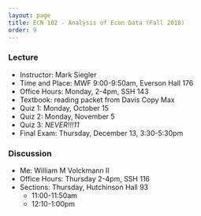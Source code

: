 ```yaml
---
layout: page
title: ECN 102 - Analysis of Econ Data (Fall 2018)
order: 9
---
```


### Lecture
* Instructor: Mark Siegler
* Time and Place: MWF 9:00-9:50am, Everson Hall 176
* Office Hours: Monday, 2-4pm, SSH 143
* Textbook: reading packet from Davis Copy Max
* Quiz 1: Monday, October 15
* Quiz 2: Monday, November 5
* Quiz 3: *NEVER!!!11*
* Final Exam: Thursday, December 13, 3:30-5:30pm


### Discussion
* Me: William M Volckmann II
* Office Hours: Thursday 2-4pm, SSH 116
* Sections: Thursday, Hutchinson Hall 93
  * 11:00-11:50am
  * 12:10-1:00pm
